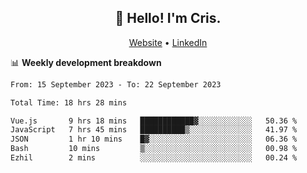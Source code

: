 
<h2 align="center">👋 Hello! I'm Cris.</h2>
<p align="center">
  <a href="https://www.criscunas.dev">Website</a> •
  <a href="https://www.linkedin.com/in/cristophercunas/">LinkedIn</a> 
</p>


📊 **Weekly development breakdown**
<!--START_SECTION:waka-->

```txt
From: 15 September 2023 - To: 22 September 2023

Total Time: 18 hrs 28 mins

Vue.js       9 hrs 18 mins   ████████████▓░░░░░░░░░░░░   50.36 %
JavaScript   7 hrs 45 mins   ██████████▒░░░░░░░░░░░░░░   41.97 %
JSON         1 hr 10 mins    █▓░░░░░░░░░░░░░░░░░░░░░░░   06.36 %
Bash         10 mins         ▒░░░░░░░░░░░░░░░░░░░░░░░░   00.98 %
Ezhil        2 mins          ░░░░░░░░░░░░░░░░░░░░░░░░░   00.24 %
```

<!--END_SECTION:waka-->

